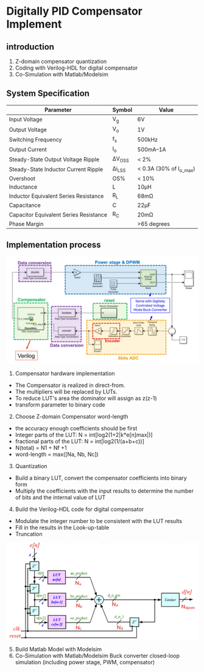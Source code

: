 # Digitally PID Compensator Implement

## introduction
1. Z-domain compensator quantization
2. Coding with Verilog-HDL for digital compensator
3. Co-Simulation with Matlab/Modelsim

## System Specification
| Parameter                             | Symbol  | Value               |
|---------------------------------------|---------|---------------------|
| Input Voltage                         | V<sub>g</sub>    | 6V                  |
| Output Voltage                        | V<sub>o</sub>    | 1V                  |
| Switching Frequency                   | f<sub>s</sub>    | 500kHz              |
| Output Current                        | I<sub>o</sub>    | 500mA–1A            |
| Steady-State Output Voltage Ripple    | ΔV<sub>OSS</sub> | < 2%                |
| Steady-State Inductor Current Ripple  | Δi<sub>LSS</sub> | < 0.3A (30% of I<sub>o_max</sub>) |
| Overshoot                             | OS%     | < 10%               |
| Inductance                            | L       | 10μH                |
| Inductor Equivalent Series Resistance | R<sub>L</sub>    | 68mΩ                |
| Capacitance                           | C       | 22μF                |
| Capacitor Equivalent Series Resistance| R<sub>C</sub>    | 20mΩ                |
| Phase Margin                          |                  | >65 degrees         |


## Implementation process

![C](./figure/2.png)

1. Compensator hardware implementation
  - The Compensator is realized in direct-from.
  - The multipliers will be replaced by LUTs.
  - To reduce LUT's area the dominator will assign as z(z-1)
  - transform parameter to binary code
2. Choose Z-domain Compensator word-length
  - the accuracy enough coefficients should be first
  - Integer parts of the LUT: N = int[log2(1+2|k*e[n]max|)]
  - fractional parts of the LUT: N = int[log2(1/(a+b+c))]
  - N(total) = N1 + Nf +1
  - word-length = max([Na, Nb, Nc])
3. Quantization
  - Build a binary LUT, convert the compensator coefficients into binary form
  - Multiply the coefficients with the input results to determine the number of bits and the internal value of LUT
4. Build the Verilog-HDL code for digital compensator
  - Modulate the integer number to be consistent with the LUT results
  - Fill in the results in the Look-up-table
  - Truncation

![C](./figure/1.png)

5. Build Matlab Model with Modelsim
6. Co-Simulation with Matlab/Modelsim
Buck converter closed-loop simulation (including power stage, PWM, compensator)
